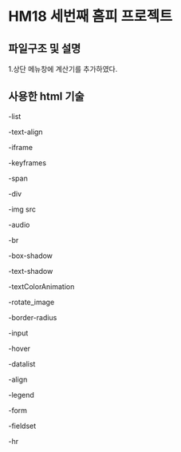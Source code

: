 # HM18 세번째 홈피 프로젝트

## 파일구조 및 설명
1.상단 메뉴창에 계산기를 추가하였다.


## 사용한 html 기술 
-list

-text-align

-iframe

-keyframes

-span

-div

-img src

-audio

-br

-box-shadow

-text-shadow

-textColorAnimation

-rotate_image

-border-radius

-input

-hover

-datalist

-align

-legend

-form

-fieldset

-hr
